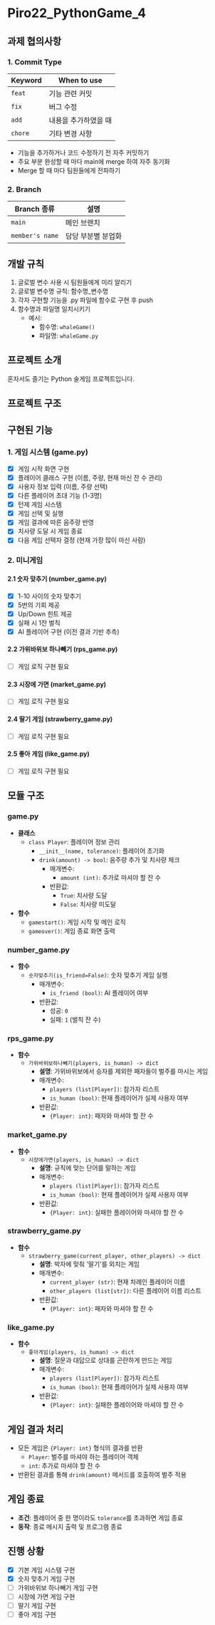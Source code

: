 # Piro22_PythonGame_4

## 과제 협의사항

### 1. Commit Type

| Keyword | When to use |
| --- | --- |
| `feat`  | 기능 관련 커밋 |
| `fix` | 버그 수정 |
| `add` | 내용을 추가하였을 때 |
| `chore` | 기타 변경 사항 |

- 기능을 추가하거나 코드 수정하기 전 자주 커밋하기
- 주요 부분 완성할 때 마다 main에 merge 하여 자주 동기화
- Merge 할 때 마다 팀원들에게 전파하기

### 2. Branch

| Branch 종류 | 설명 |
| --- | --- |
| `main` | 메인 브랜치 |
| `member's name` | 담당 부분별 분업화 |

## 개발 규칙
1. 글로벌 변수 사용 시 팀원들에게 미리 알리기
2. 글로벌 변수명 규칙: 함수명_변수명
3. 각자 구현할 기능을 .py 파일에 함수로 구현 후 push
4. 함수명과 파일명 일치시키기
   - 예시: 
     - 함수명: `whaleGame()`
     - 파일명: `whaleGame.py`

## 프로젝트 소개
혼자서도 즐기는 Python 술게임 프로젝트입니다.

## 프로젝트 구조

## 구현된 기능

### 1. 게임 시스템 (game.py)
- [x] 게임 시작 화면 구현
- [x] 플레이어 클래스 구현 (이름, 주량, 현재 마신 잔 수 관리)
- [x] 사용자 정보 입력 (이름, 주량 선택)
- [x] 다른 플레이어 초대 기능 (1-3명)
- [x] 턴제 게임 시스템
- [x] 게임 선택 및 실행
- [x] 게임 결과에 따른 음주량 반영
- [x] 치사량 도달 시 게임 종료
- [x] 다음 게임 선택자 결정 (현재 가장 많이 마신 사람)

### 2. 미니게임

#### 2.1 숫자 맞추기 (number_game.py)
- [x] 1-10 사이의 숫자 맞추기
- [x] 5번의 기회 제공
- [x] Up/Down 힌트 제공
- [x] 실패 시 1잔 벌칙
- [x] AI 플레이어 구현 (이전 결과 기반 추측)

#### 2.2 가위바위보 하나빼기 (rps_game.py)
- [ ] 게임 로직 구현 필요

#### 2.3 시장에 가면 (market_game.py)
- [ ] 게임 로직 구현 필요

#### 2.4 딸기 게임 (strawberry_game.py)
- [ ] 게임 로직 구현 필요

#### 2.5 좋아 게임 (like_game.py)
- [ ] 게임 로직 구현 필요

## **모듈 구조**

### **game.py**
- **클래스**
  - `class Player`: 플레이어 정보 관리
    - `__init__(name, tolerance)`: 플레이어 초기화
    - `drink(amount) -> bool`: 음주량 추가 및 치사량 체크
      - 매개변수:
        - `amount (int)`: 추가로 마셔야 할 잔 수
      - 반환값:
        - `True`: 치사량 도달
        - `False`: 치사량 미도달
- **함수**
  - `gamestart()`: 게임 시작 및 메인 로직
  - `gameover()`: 게임 종료 화면 출력


### **number_game.py**
- **함수**
  - `숫자맞추기(is_friend=False)`: 숫자 맞추기 게임 실행
    - 매개변수:
      - `is_friend (bool)`: AI 플레이어 여부
    - 반환값:
      - 성공: `0`
      - 실패: `1` (벌칙 잔 수)


### **rps_game.py**
- **함수**
  - `가위바위보하나빼기(players, is_human) -> dict`
    - **설명**: 가위바위보에서 승자를 제외한 패자들이 벌주를 마시는 게임
    - 매개변수:
      - `players (list[Player])`: 참가자 리스트
      - `is_human (bool)`: 현재 플레이어가 실제 사용자 여부
    - 반환값:
      - `{Player: int}`: 패자와 마셔야 할 잔 수


### **market_game.py**
- **함수**
  - `시장에가면(players, is_human) -> dict`
    - **설명**: 규칙에 맞는 단어를 말하는 게임
    - 매개변수:
      - `players (list[Player])`: 참가자 리스트
      - `is_human (bool)`: 현재 플레이어가 실제 사용자 여부
    - 반환값:
      - `{Player: int}`: 실패한 플레이어와 마셔야 할 잔 수


### **strawberry_game.py**
- **함수**
  - `strawberry_game(current_player, other_players) -> dict`
    - **설명**: 박자에 맞춰 '딸기'를 외치는 게임
    - 매개변수:
      - `current_player (str)`: 현재 차례인 플레이어 이름
      - `other_players (list[str])`: 다른 플레이어 이름 리스트
    - 반환값:
      - `{Player: int}`: 패자와 마셔야 할 잔 수


### **like_game.py**
- **함수**
  - `좋아게임(players, is_human) -> dict`
    - **설명**: 질문과 대답으로 상대를 곤란하게 만드는 게임
    - 매개변수:
      - `players (list[Player])`: 참가자 리스트
      - `is_human (bool)`: 현재 플레이어가 실제 사용자 여부
    - 반환값:
      - `{Player: int}`: 실패한 플레이어와 마셔야 할 잔 수


## **게임 결과 처리**
- 모든 게임은 `{Player: int}` 형식의 결과를 반환
  - `Player`: 벌주를 마셔야 하는 플레이어 객체
  - `int`: 추가로 마셔야 할 잔 수
- 반환된 결과를 통해 `drink(amount)` 메서드를 호출하여 벌주 적용


## **게임 종료**
- **조건**: 플레이어 중 한 명이라도 `tolerance`를 초과하면 게임 종료
- **동작**: 종료 메시지 출력 및 프로그램 종료

## 진행 상황
- [x] 기본 게임 시스템 구현
- [x] 숫자 맞추기 게임 구현
- [ ] 가위바위보 하나빼기 게임 구현
- [ ] 시장에 가면 게임 구현
- [ ] 딸기 게임 구현
- [ ] 좋아 게임 구현
